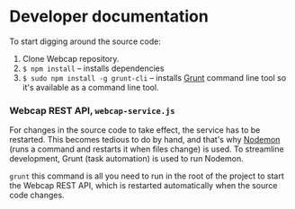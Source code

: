 # Developer documentation

To start digging around the source code:

1. Clone Webcap repository.
2. `$ npm install` – installs dependencies
3. `$ sudo npm install -g grunt-cli` – installs [Grunt][grunt] command line tool so it's available as a command line tool.

### Webcap REST API, `webcap-service.js`
For changes in the source code to take effect, the service has to be restarted.
This becomes tedious to do by hand, and that's why [Nodemon][nodemon] (runs a command and restarts it when files change) is used. To streamline development, Grunt (task automation) is used to run Nodemon.

`grunt` this command is all you need to run in the root of the project to start the Webcap REST API, which is restarted automatically when the source code changes.

  [grunt]: http://gruntjs.com/
  [nodemon]: https://npmjs.org/package/grunt-nodemon

